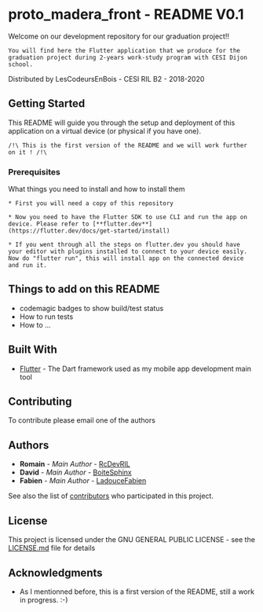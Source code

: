 # proto_madera_front - README V0.1

Welcome on our development repository for our graduation project!! 

    You will find here the Flutter application that we produce for the graduation project during 2-years work-study program with CESI Dijon school.
  
Distributed by LesCodeursEnBois - CESI RIL B2 - 2018-2020

## Getting Started

This README will guide you through the setup and deployment of this application on a virtual device (or physical if you have one).

    /!\ This is the first version of the README and we will work further on it ! /!\ 

### Prerequisites

What things you need to install and how to install them

    * First you will need a copy of this repository
    
    * Now you need to have the Flutter SDK to use CLI and run the app on device. Please refer to [**flutter.dev**](https://flutter.dev/docs/get-started/install)

    * If you went through all the steps on flutter.dev you should have your editor with plugins installed to connect to your device easily. Now do "flutter run", this will install app on the connected device and run it.
    
## Things to add on this README

* codemagic badges to show build/test status
* How to run tests
* How to ...

## Built With

* [Flutter](https://github.com/flutter/flutter/) - The Dart framework used as my mobile app development main tool

## Contributing

To contribute please email one of the authors

## Authors

* **Romain** - *Main Author* - [RcDevRIL](https://github.com/RcDevRIL)
* **David** - *Main Author* - [BoiteSphinx](https://github.com/BoiteSphinx)
* **Fabien** - *Main Author* - [LadouceFabien](https://github.com/LadouceFabien) 

See also the list of [contributors](https://github.com/RcDevRIL/proto_madera_front/contributors) who participated in this project.

## License

This project is licensed under the GNU GENERAL PUBLIC LICENSE - see the [LICENSE.md](https://github.com/RcDevRIL/proto_madera_front/blob/master/LICENSE) file for details

## Acknowledgments

* As I mentionned before, this is a first version of the README, still a work in progress. :-)
